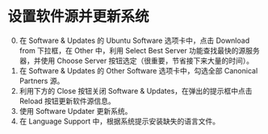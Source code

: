 # 设置软件源并更新系统

0. 在 Software & Updates 的 Ubuntu Software 选项卡中，点击 Download from 下拉框，在 Other 中，利用 Select Best Server 功能查找最快的源服务器，并使用 Choose Server 按钮选定（很重要，节省接下来大量的时间）。
0. 在 Software & Updates 的 Other Software 选项卡中，勾选全部 Canonical Partners 源。
0. 利用下方的 Close 按钮关闭 Software & Updates，在弹出的提示框中点击 Reload 按钮更新软件源信息。
0. 使用 Software Updater 更新系统。
0. 在 Language Support 中，根据系统提示安装缺失的语言文件。
